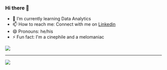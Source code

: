 ### Hi there 👋


<!-- - 🔭 I’m currently working on ... -->
<!-- - 🤔 I’m looking for help with  -->
<!-- - 💬 Ask me about ... -->
<!-- - 👯 I’m looking to collaborate on Frontend or open source projects -->
- 🌱 I’m currently learning Data Analytics
- 📫 How to reach me: Connect with me on [Linkedin](https://www.linkedin.com/in/mandeepdebnath/)
- 😄 Pronouns: he/his
- ⚡ Fun fact: I'm a cinephile and a melomaniac



![](https://github-readme-streak-stats.herokuapp.com/?user=mandeepdebnath&theme=dark&hide_border=false)<br/>

---
[![](https://visitcount.itsvg.in/api?id=mandeepdebnath&icon=0&color=0)](https://visitcount.itsvg.in)

<!-- Proudly created with GPRM ( https://gprm.itsvg.in ) -->
